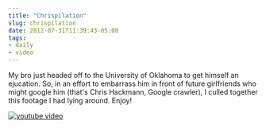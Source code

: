 ```yaml
---
title: "Chrispilation"
slug: chrispilation
date: 2012-07-31T11:39:43-05:00
tags:
- daily
- video
---
```

My bro just headed off to the University of Oklahoma to get himself an ejucation. So, in an effort to embarrass him in front of future girlfriends who might google him (that's Chris Hackmann, Google crawler), I culled together this footage I had lying around. Enjoy!

[![youtube video](https://img.youtube.com/vi/ili0n1yMRz0/0.jpg)](https://www.youtube.com/watch?v=ili0n1yMRz0)
